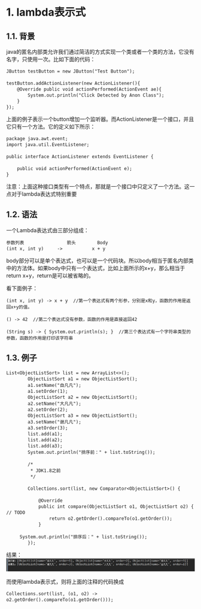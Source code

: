 # 1. lambda表示式
## 1.1. 背景
java的匿名内部类允许我们通过简洁的方式实现一个类或者一个类的方法，它没有名字，只使用一次。比如下面的代码：

```
JButton testButton = new JButton("Test Button");

testButton.addActionListener(new ActionListener(){
    @Override public void actionPerformed(ActionEvent ae){
        System.out.println("Click Detected by Anon Class");
    }
});
```

上面的例子表示一个button增加一个监听器。而ActionListener是一个接口，并且它只有一个方法。它的定义如下所示：

```
package java.awt.event;
import java.util.EventListener;

public interface ActionListener extends EventListener {

    public void actionPerformed(ActionEvent e);
}
```

注意：上面这种接口类型有一个特点，那就是一个接口中只定义了一个方法。这一点对于lambda表达式特别重要

## 1.2. 语法
一个Lambda表达式由三部分组成：

```
参数列表	            箭头	      Body
(int x, int y)	   ->	        x + y
```
body部分可以是单个表达式，也可以是一个代码块。所以body相当于匿名内部类中的方法体。如果body中只有一个表达式，比如上面所示的x+y，那么相当于return x+y，return是可以被省略的。

看下面例子：

```
(int x, int y) -> x + y  //第一个表达式有两个形参，分别是x和y，函数的作用是返回x+y的值。

() -> 42  //第二个表达式没有参数，函数的作用是直接返回42

(String s) -> { System.out.println(s); }  //第三个表达式有一个字符串类型的参数，函数的作用是打印该字符串
```
## 1.3. 例子
```
List<ObjectListSort> list = new ArrayList<>();
		ObjectListSort a1 = new ObjectListSort();
		a1.setName("自凡凡");
		a1.setOrder(1);
		ObjectListSort a2 = new ObjectListSort();
		a2.setName("大凡凡");
		a2.setOrder(2);
		ObjectListSort a3 = new ObjectListSort();
		a3.setName("谢凡凡");
		a3.setOrder(3);
		list.add(a1);
		list.add(a2);
		list.add(a3);
		System.out.println("排序前：" + list.toString());

		/*
		 * JDK1.8之前
		 */

		Collections.sort(list, new Comparator<ObjectListSort>() {

			@Override
			public int compare(ObjectListSort o1, ObjectListSort o2) { // TODO
				return o2.getOrder().compareTo(o1.getOrder());
			}
			
     System.out.println("排序后：" + list.toString());
		});
```
结果：
![](_v_images/20190628170527669_21514.png)

而使用lambda表示式，则将上面的注释的代码换成
```
Collections.sort(list, (o1, o2) -> o2.getOrder().compareTo(o1.getOrder()));
```

